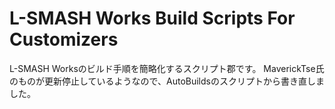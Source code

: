 # L-SMASH Works Build Scripts For Customizers
L-SMASH Worksのビルド手順を簡略化するスクリプト郡です。
MaverickTse氏のものが更新停止しているようなので、AutoBuildsのスクリプトから書き直しました。
